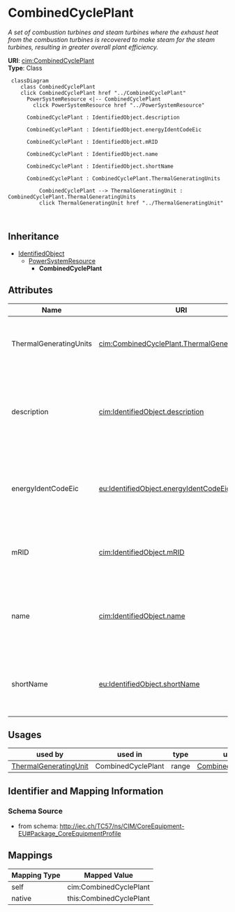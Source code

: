 # CombinedCyclePlant


_A set of combustion turbines and steam turbines where the exhaust heat from the combustion turbines is recovered to make steam for the steam turbines, resulting in greater overall plant efficiency._





**URI**: [cim:CombinedCyclePlant](http://iec.ch/TC57/CIM100#CombinedCyclePlant)<br />
**Type**: Class




```mermaid
 classDiagram
    class CombinedCyclePlant
    click CombinedCyclePlant href "../CombinedCyclePlant"
      PowerSystemResource <|-- CombinedCyclePlant
        click PowerSystemResource href "../PowerSystemResource"
      
      CombinedCyclePlant : IdentifiedObject.description
        
      CombinedCyclePlant : IdentifiedObject.energyIdentCodeEic
        
      CombinedCyclePlant : IdentifiedObject.mRID
        
      CombinedCyclePlant : IdentifiedObject.name
        
      CombinedCyclePlant : IdentifiedObject.shortName
        
      CombinedCyclePlant : CombinedCyclePlant.ThermalGeneratingUnits
        
          CombinedCyclePlant --> ThermalGeneratingUnit : CombinedCyclePlant.ThermalGeneratingUnits
          click ThermalGeneratingUnit href "../ThermalGeneratingUnit"
        
      
```





## Inheritance
* [IdentifiedObject](IdentifiedObject.md)
    * [PowerSystemResource](PowerSystemResource.md)
        * **CombinedCyclePlant**



## Attributes


| Name | URI | Cardinality and Range | Description | Inheritance |
| ---  | --- | --- | --- | --- |
| ThermalGeneratingUnits | [cim:CombinedCyclePlant.ThermalGeneratingUnits](http://iec.ch/TC57/CIM100#CombinedCyclePlant.ThermalGeneratingUnits) | * <br />  [ThermalGeneratingUnit](ThermalGeneratingUnit.md)  | A thermal generating unit may be a member of a combined cycle plant | direct |
| description | [cim:IdentifiedObject.description](http://iec.ch/TC57/CIM100#IdentifiedObject.description) | 0..1 <br />  string  | The description is a free human readable text describing or naming the object | [IdentifiedObject](IdentifiedObject.md) |
| energyIdentCodeEic | [eu:IdentifiedObject.energyIdentCodeEic](http://iec.ch/TC57/CIM100-European#IdentifiedObject.energyIdentCodeEic) | 0..1 <br />  string  | The attribute is used for an exchange of the EIC code (Energy identification ... | [IdentifiedObject](IdentifiedObject.md) |
| mRID | [cim:IdentifiedObject.mRID](http://iec.ch/TC57/CIM100#IdentifiedObject.mRID) | 1 <br />  string  | Master resource identifier issued by a model authority | [IdentifiedObject](IdentifiedObject.md) |
| name | [cim:IdentifiedObject.name](http://iec.ch/TC57/CIM100#IdentifiedObject.name) | 1 <br />  string  | The name is any free human readable and possibly non unique text naming the o... | [IdentifiedObject](IdentifiedObject.md) |
| shortName | [eu:IdentifiedObject.shortName](http://iec.ch/TC57/CIM100-European#IdentifiedObject.shortName) | 0..1 <br />  string  | The attribute is used for an exchange of a human readable short name with len... | [IdentifiedObject](IdentifiedObject.md) |





## Usages

| used by | used in | type | used |
| ---  | --- | --- | --- |
| [ThermalGeneratingUnit](ThermalGeneratingUnit.md) | CombinedCyclePlant | range | [CombinedCyclePlant](CombinedCyclePlant.md) |






## Identifier and Mapping Information







### Schema Source


* from schema: http://iec.ch/TC57/ns/CIM/CoreEquipment-EU#Package_CoreEquipmentProfile





## Mappings

| Mapping Type | Mapped Value |
| ---  | ---  |
| self | cim:CombinedCyclePlant |
| native | this:CombinedCyclePlant |




